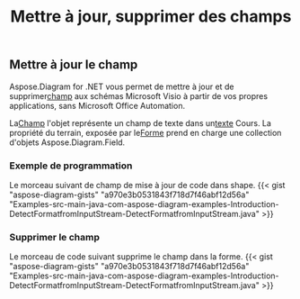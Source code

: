 ﻿---
title: Mettre à jour, supprimer des champs
type: docs
weight: 20
url: /fr/java/update-remove-fields/
description: Cette section explique comment mettre à jour ou supprimer des champs.
---
## **Mettre à jour le champ**
 Aspose.Diagram for .NET vous permet de mettre à jour et de supprimer[champ](https://reference.aspose.com/diagram/java/com.aspose.diagram/field) aux schémas Microsoft Visio à partir de vos propres applications, sans Microsoft Office Automation.

 La[Champ](https://reference.aspose.com/diagram/java/com.aspose.diagram/field) l'objet représente un champ de texte dans un[texte](https://reference.aspose.com/diagram/java/com.aspose.diagram/text) Cours. La propriété du terrain, exposée par le[Forme](https://reference.aspose.com/diagram/java/com.aspose.diagram/shape) prend en charge une collection d'objets Aspose.Diagram.Field.
### **Exemple de programmation**
Le morceau suivant de champ de mise à jour de code dans shape.
{{< gist "aspose-diagram-gists" "a970e3b0531843f718d7f46abf12d56a" "Examples-src-main-java-com-aspose-diagram-examples-Introduction-DetectFormatfromInputStream-DetectFormatfromInputStream.java" >}}

### **Supprimer le champ**
Le morceau de code suivant supprime le champ dans la forme.
{{< gist "aspose-diagram-gists" "a970e3b0531843f718d7f46abf12d56a" "Examples-src-main-java-com-aspose-diagram-examples-Introduction-DetectFormatfromInputStream-DetectFormatfromInputStream.java" >}}

